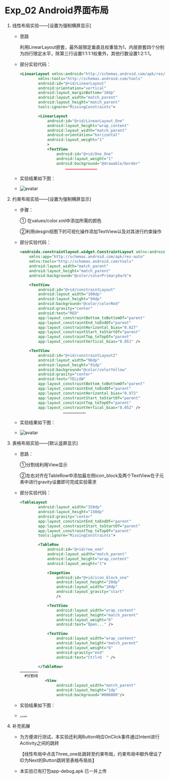 # Exp_02 Android界面布局

1. 线性布局实验——[设置为强制横屏显示]

   - 思路

     利用LinearLayout嵌套，最外层限定垂直且权重皆为1，内层嵌套四个分别为四行限定水平，除第三行设置1:1:1:1权重外，其他行数设置1:2:1:1。

   - 部分实验代码：

     ```xml
     <LinearLayout xmlns:android="http://schemas.android.com/apk/res/android"
             xmlns:tools="http://schemas.android.com/tools"
             android:id="@+id/LinearLayout"
             android:orientation="vertical" 
             android:layout_marginBottom="10dp"
             android:layout_width="match_parent"
             android:layout_height="match_parent"
             tools:ignore="MissingConstraints">
     
             <LinearLayout
                 android:id="@+id/LinearLayout_One"
                 android:layout_height="wrap_content"
                 android:layout_width="match_parent"
                 android:orientation="horizontal" 
                 android:layout_weight="1"
                 >
                 <TextView
                     android:id="@+id/One_One"
                     android:layout_weight="1"
                     android:background="@drawable/border"
                         ……………………………………
     ```

   - 实验结果如下图：

   - ![avatar](https://i.ibb.co/sVMLz7Y/02-1.png)

2. 约束布局实验——[设置为强制横屏显示]

   - 步骤：

     ① 在values/color.xml中添加所需的颜色

     ②利用desgin视图下的可视化操作添加TextView以及对其进行约束操作

   - 部分实验代码：

     ```xml
     <androidx.constraintlayout.widget.ConstraintLayout xmlns:android="http://schemas.android.com/apk/res/android"
         xmlns:app="http://schemas.android.com/apk/res-auto"
         xmlns:tools="http://schemas.android.com/tools"
         android:layout_width="match_parent"
         android:layout_height="match_parent"
         android:background="@color/colorPrimaryDark">
     
         <TextView
             android:id="@+id/constraintLayout"
             android:layout_width="100dp"
             android:layout_height="94dp"
             android:background="@color/colorRed"
             android:gravity="center"
             android:text="RED"
             app:layout_constraintBottom_toBottomOf="parent"
             app:layout_constraintEnd_toEndOf="parent"
             app:layout_constraintHorizontal_bias="0.027"
             app:layout_constraintStart_toStartOf="parent"
             app:layout_constraintTop_toTopOf="parent"
             app:layout_constraintVertical_bias="0.051" />
     
         <TextView
             android:id="@+id/constraintLayout2"
             android:layout_width="96dp"
             android:layout_height="91dp"
             android:background="@color/colorYellow"
             android:gravity="center"
             android:text="YELLOW"
             app:layout_constraintBottom_toBottomOf="parent"
             app:layout_constraintEnd_toEndOf="parent"
             app:layout_constraintHorizontal_bias="0.972"
             app:layout_constraintStart_toStartOf="parent"
             app:layout_constraintTop_toTopOf="parent"
             app:layout_constraintVertical_bias="0.052" />
     					…………………………
     ```
   
     
   
   - 实验结果如下图：
   
   - ![avatar](https://i.ibb.co/sC6CynH/02-2.png)
   
3. 表格布局实验——[默认竖屏显示]

   - 思路：

     ①分割线利用View显示

     ②左右对齐在TableRow中添加最左侧icon_block及两个TextView在子元素中进行gravity设置即可完成实验需求

   - 部分实验代码：

     ```xml
     <TableLayout
             android:layout_width="350dp"
             android:layout_height="150dp"
             android:gravity="center"
             app:layout_constraintEnd_toEndOf="parent"
             app:layout_constraintStart_toStartOf="parent"
             app:layout_constraintTop_toTopOf="parent"
             tools:ignore="MissingConstraints">
     
             <TableRow
                 android:id="@+id/row_one"
                 android:layout_width="match_parent"
                 android:layout_height="wrap_content"
                 android:layout_weight="1">
     
                 <ImageView
                     android:id="@+id/icon_block_one"
                     android:layout_height="20dp"
                     android:layout_width="20dp"
                     android:layout_gravity="start"
                     />
     
                 <TextView
                     android:layout_width="wrap_content"
                     android:layout_height="match_parent"
                     android:layout_weight="6"
                     android:text="Open..." />
     
                 <TextView
                     android:layout_width="wrap_content"
                     android:layout_height="match_parent"
                     android:layout_weight="6"
                     android:gravity="end"
                     android:text="Ctrl+O  " />
     
             </TableRow>
     ……………………
       #分割线     
            	<View
                     android:layout_width="match_parent"
                     android:layout_height="1dp"
                     android:background="#000000"/>
     ```

     

   - 实验结果如下图：

   - <img src="https://i.ibb.co/YpXz64P/02-3.png" alt="avatar" style="zoom:40%;" />

4. 补充拓展

   - 为方便进行测试，本实验还利用Button响应OnClick事件通过Intent进行Acitivity之间的跳转

     【线性布局中点击Three_one处跳转至约束布局，约束布局中额外增设了ID为Next的Button跳转至表格布局处】

   - 本实验已有打包app-debug.apk 已一并上传

